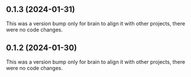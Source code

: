 ## 0.1.3 (2024-01-31)

This was a version bump only for brain to align it with other projects, there were no code changes.

## 0.1.2 (2024-01-30)

This was a version bump only for brain to align it with other projects, there were no code changes.